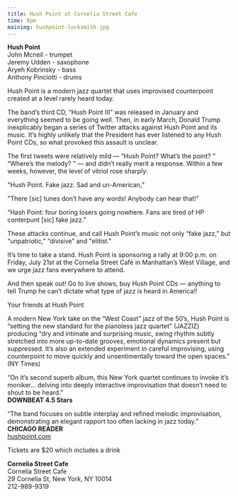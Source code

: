 ```yaml
---
title: Hush Point at Cornelia Street Cafe
time: 9pm
mainimg: hushpoint-locksmith.jpg
---
```


**Hush Point**  
John Mcneil - trumpet  
Jeremy Udden - saxophone  
Aryeh Kobrinsky - bass  
Anthony Pinciotti - drums

Hush Point is a modern jazz quartet that uses improvised counterpoint created at a level rarely heard today.

The band’s third CD, “Hush Point III” was released in January and everything seemed to be going well. Then, in early March, Donald Trump inexplicably began a series of Twitter attacks against Hush Point and its music. It’s highly unlikely that the President has ever listened to any Hush Point CDs, so what provoked this assault is unclear.

The first tweets were relatively mild — “Hush Point? What’s the point? ” “Where’s the melody? ” — and didn’t really merit a response. Within a few weeks, however, the level of vitriol rose sharply: 

"Hush Point. Fake jazz. Sad and un-American,” 

"There [sic] tunes don’t have any words! Anybody can hear that!” 

“Hash Point: four boring losers going nowhere. Fans are tired of HP conterpunt [sic] fake jazz.”

These attacks continue, and call Hush Point’s music not only “fake jazz,” but “unpatriotic,” “divisive” and "elitist." 

It’s time to take a stand. Hush Point is sponsoring a rally at 9:00 p.m. on Friday, July 21st at the Cornelia Street Café in Manhattan’s West Village, and we urge jazz fans everywhere to attend. 

And then speak out! Go to live shows, buy Hush Point CDs — anything to tell Trump he can’t dictate what type of jazz is heard in America!! 

Your friends at Hush Point

A modern New York take on the “West Coast” jazz of the 50’s, Hush Point is “setting the new standard for the pianoless jazz quartet” (JAZZIZ) producing “dry and intimate and surprising music, swing rhythm subtly stretched into more up-to-date grooves, emotional dynamics present but suppressed. It’s also an extended experiment in careful improvising, using counterpoint to move quickly and unsentimentally toward the open spaces.” (NY Times)

“On it’s second superb album, this New York quartet continues to invoke it’s moniker… delving into deeply interactive improvisation that doesn’t need to shout to be heard.”  
**DOWNBEAT 4.5 Stars**

“The band focuses on subtle interplay and refined melodic improvisation, demonstrating an elegant rapport too often lacking in jazz today.”  
**CHICAGO READER**  
[hushpoint.com](hushpoint.com)

Tickets are $20 which includes a drink

**Cornelia Street Cafe**  
Cornelia Street Cafe  
29 Cornelia St, New York, NY 10014  
212-989-9319

